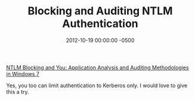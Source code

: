 ﻿---
title:  Blocking and Auditing NTLM Authentication
date:   2012-10-19 00:00:00 -0500
categories: IT
---

<a href="http://blogs.technet.com/b/askds/archive/2009/10/08/ntlm-blocking-and-you-application-analysis-and-auditing-methodologies-in-windows-7.aspx">NTLM Blocking and You: Application Analysis and Auditing Methodologies in Windows 7</a>

Yes, you too can limit authentication to Kerberos only. I would love to give this a try.
